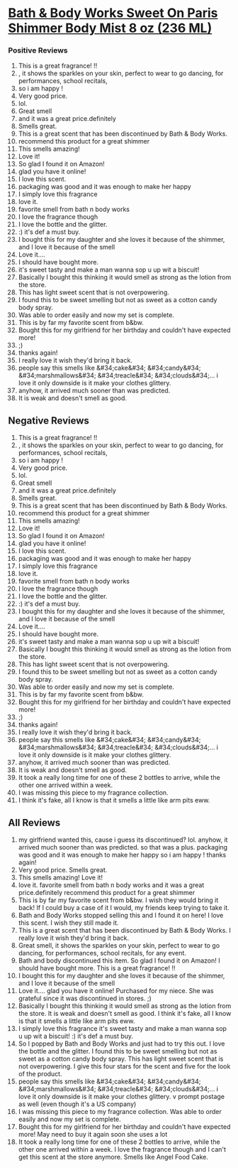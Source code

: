 # [Bath &amp; Body Works Sweet On Paris Shimmer Body Mist 8 oz (236 ML)](https://products.checkmycream.com/products/Bath-and-Body-Works-Sweet-On-Paris-Shimmer-Body-Mist-8-oz-(236-ML).html)

### Positive Reviews

<ol>
      <li>This is a great fragrance! !!</li>
      <li>, it shows the sparkles on your skin,  perfect to wear to go dancing, for performances, school recitals,  </li>
      <li>so i am happy !</li>
      <li>Very good price.</li>
      <li>lol.</li>
      <li>Great smell</li>
      <li>and it was a great price.definitely</li>
      <li>Smells great.</li>
      <li>This is a great scent that has been discontinued by Bath &amp; Body Works.</li>
      <li>recommend this product for a great shimmer</li>
      <li>This smells amazing!</li>
      <li>Love it!</li>
      <li>So glad I found it on Amazon!  </li>
      <li>glad you have it online!</li>
      <li>I love this scent.</li>
      <li>packaging was good and it was enough to make her happy</li>
      <li>I simply love this fragrance</li>
      <li>love it.</li>
      <li>favorite smell from bath n body works</li>
      <li>I love the fragrance though</li>
      <li>I love the bottle and the glitter.</li>
      <li>:) it&#x27;s def a must buy.</li>
      <li>I bought this for my daughter and she loves it because of the shimmer, and I love it because of the smell</li>
      <li>Love it....</li>
      <li>I should have  bought more.</li>
      <li>it&#x27;s sweet tasty and make a man wanna sop u up wit a biscuit!</li>
      <li>Basically I bought this thinking it would smell as strong as the lotion from the store.</li>
      <li>This has light sweet scent that is not overpowering.</li>
      <li>I found this to be sweet smelling but not as sweet as a cotton candy body spray.</li>
      <li>Was able to order easily and now my set is complete.</li>
      <li>This is by far my favorite scent from b&amp;bw.</li>
      <li>Bought this for my girlfriend for her birthday and couldn&#x27;t have expected more!</li>
      <li>;)</li>
      <li>thanks again!</li>
      <li>I really love it wish they&#x27;d bring it back.</li>
      <li>people say this smells like &amp;#34;cake&amp;#34; &amp;#34;candy&amp;#34; &amp;#34;marshmallows&amp;#34; &amp;#34;treacle&amp;#34; &amp;#34;clouds&amp;#34;... i love it only downside is it make your clothes glittery.</li>
      <li>anyhow, it arrived much sooner than was predicted.</li>
      <li>It is weak and doesn&#x27;t smell as good.</li>
</ol>


<h2>Negative Reviews</h2>
<ol>
<li> This is a great fragrance! !!</li>
<li> , it shows the sparkles on your skin,  perfect to wear to go dancing, for performances, school recitals,  </li>
<li> so i am happy !</li>
<li> Very good price.</li>
<li> lol.</li>
<li> Great smell</li>
<li> and it was a great price.definitely</li>
<li> Smells great.</li>
<li> This is a great scent that has been discontinued by Bath &amp; Body Works.</li>
<li> recommend this product for a great shimmer</li>
<li> This smells amazing!</li>
<li> Love it!</li>
<li> So glad I found it on Amazon!  </li>
<li> glad you have it online!</li>
<li> I love this scent.</li>
<li> packaging was good and it was enough to make her happy</li>
<li> I simply love this fragrance</li>
<li> love it.</li>
<li> favorite smell from bath n body works</li>
<li> I love the fragrance though</li>
<li> I love the bottle and the glitter.</li>
<li> :) it&#x27;s def a must buy.</li>
<li> I bought this for my daughter and she loves it because of the shimmer, and I love it because of the smell</li>
<li> Love it....</li>
<li> I should have  bought more.</li>
<li> it&#x27;s sweet tasty and make a man wanna sop u up wit a biscuit!</li>
<li> Basically I bought this thinking it would smell as strong as the lotion from the store.</li>
<li> This has light sweet scent that is not overpowering.</li>
<li> I found this to be sweet smelling but not as sweet as a cotton candy body spray.</li>
<li> Was able to order easily and now my set is complete.</li>
<li> This is by far my favorite scent from b&amp;bw.</li>
<li> Bought this for my girlfriend for her birthday and couldn&#x27;t have expected more!</li>
<li> ;)</li>
<li> thanks again!</li>
<li> I really love it wish they&#x27;d bring it back.</li>
<li> people say this smells like &amp;#34;cake&amp;#34; &amp;#34;candy&amp;#34; &amp;#34;marshmallows&amp;#34; &amp;#34;treacle&amp;#34; &amp;#34;clouds&amp;#34;... i love it only downside is it make your clothes glittery.</li>
<li> anyhow, it arrived much sooner than was predicted.</li>
<li> It is weak and doesn&#x27;t smell as good.</li>
<li> It took a really long time for one of these 2 bottles to arrive, while the other one arrived within a week.  </li>
<li> I was missing this piece to my fragrance collection.</li>
<li> I think it&#x27;s fake, all I know is that it smells a little like arm pits eww.</li>
</ol>

<h2>All Reviews</h2>

<ol>
    <li> my girlfriend wanted this, cause i guess its discontinued? lol. anyhow, it arrived much sooner than was predicted. so that was a plus. packaging was good and it was enough to make her happy so i am happy ! thanks again!</li>
    <li> Very good price. Smells great.</li>
    <li> This smells amazing! Love it!</li>
    <li> love it. favorite smell from bath n body works and it was a great price.definitely recommend this product for a great shimmer</li>
    <li> This is by far my favorite scent from b&amp;bw. I wish they would bring it back! If I could buy a case of it I would, my friends keep trying to take it.</li>
    <li> Bath and Body Works stopped selling this and I found it on here! I love this scent. I wish they still made it.</li>
    <li> This is a great scent that has been discontinued by Bath &amp; Body Works. I really love it wish they&#x27;d bring it back.</li>
    <li> Great smell, it shows the sparkles on your skin,  perfect to wear to go dancing, for performances, school recitals,  for  any event.</li>
    <li> Bath and body discontinued this item. So glad I found it on Amazon!  I should have  bought more. This is a great fragrance! !!</li>
    <li> I bought this for my daughter and she loves it because of the shimmer, and I love it because of the smell</li>
    <li> Love it.... glad you have it online! Purchased for my niece. She was grateful since it was discontinued in stores. ;)</li>
    <li> Basically I bought this thinking it would smell as strong as the lotion from the store. It is weak and doesn&#x27;t smell as good. I think it&#x27;s fake, all I know is that it smells a little like arm pits eww.</li>
    <li> I simply love this fragrance it&#x27;s sweet tasty and make a man wanna sop u up wit a biscuit! :) it&#x27;s def a must buy.</li>
    <li> So I popped by Bath and Body Works and just had to try this out. I love the bottle and the glitter. I found this to be sweet smelling but not as sweet as a cotton candy body spray. This has light sweet scent that is not overpowering. I give this four stars for the scent and five for the look of the product.</li>
    <li> people say this smells like &amp;#34;cake&amp;#34; &amp;#34;candy&amp;#34; &amp;#34;marshmallows&amp;#34; &amp;#34;treacle&amp;#34; &amp;#34;clouds&amp;#34;... i love it only downside is it make your clothes glittery. v prompt postage as well (even though it&#x27;s a US company)</li>
    <li> I was missing this piece to my fragrance collection. Was able to order easily and now my set is complete.</li>
    <li> Bought this for my girlfriend for her birthday and couldn&#x27;t have expected more! May need to buy it again soon she uses a lot</li>
    <li> It took a really long time for one of these 2 bottles to arrive, while the other one arrived within a week.  I love the fragrance though and I can&#x27;t get this scent at the store anymore.  Smells like Angel Food Cake.</li>
</ol>




